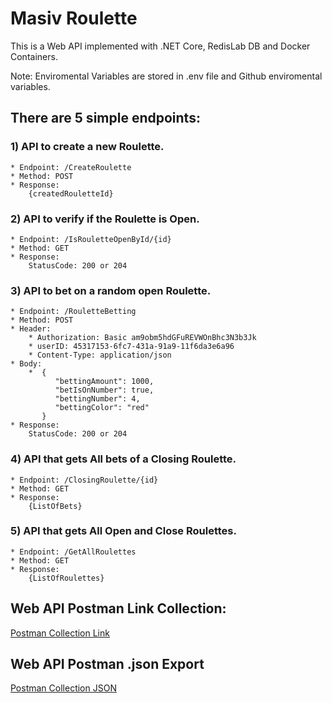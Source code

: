 
# Masiv Roulette

This is a Web API implemented with .NET Core, RedisLab DB and Docker Containers.

Note: Enviromental Variables are stored in .env file and Github enviromental variables.

## There are 5 simple endpoints: 

### 1) API to create a new Roulette.
    * Endpoint: /CreateRoulette
    * Method: POST
    * Response: 
        {createdRouletteId}

### 2) API to verify if the Roulette is Open.
    * Endpoint: /IsRouletteOpenById/{id}
    * Method: GET
    * Response: 
        StatusCode: 200 or 204

### 3) API to bet on a random open Roulette.
    * Endpoint: /RouletteBetting
    * Method: POST
    * Header: 
        * Authorization: Basic am9obm5hdGFuREVWOnBhc3N3b3Jk
        * userID: 45317153-6fc7-431a-91a9-11f6da3e6a96
        * Content-Type: application/json
    * Body: 
        *  {
              "bettingAmount": 1000,
              "betIsOnNumber": true,
              "bettingNumber": 4,
              "bettingColor": "red"
           }
    * Response:
        StatusCode: 200 or 204

### 4) API that gets All bets of a Closing Roulette.
    * Endpoint: /ClosingRoulette/{id}
    * Method: GET
    * Response: 
        {ListOfBets}

### 5) API that gets All Open and Close Roulettes.
    * Endpoint: /GetAllRoulettes
    * Method: GET
    * Response: 
        {ListOfRoulettes}


## Web API Postman Link Collection: 
 
[Postman Collection Link](https://www.getpostman.com/collections/c5d09868f948a69cfc70)

## Web API Postman .json Export

[Postman Collection JSON](https://github.com/JohnnyCoRuyzo/Masiv-Roulette/blob/master/PostmanCollection/Masiv-Roulette%20WEB%20API.postman_collection.json)



